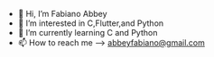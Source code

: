 - 👋 Hi, I’m Fabiano Abbey
- 👀 I’m interested in C,Flutter,and Python
- 🌱 I’m currently learning C and Python
- 📫 How to reach me --> abbeyfabiano@gmail.com

<!---
BeyzCode/BeyzCode is a ✨ special ✨ repository because its `README.md` (this file) appears on your GitHub profile.
You can click the Preview link to take a look at your changes.
--->
